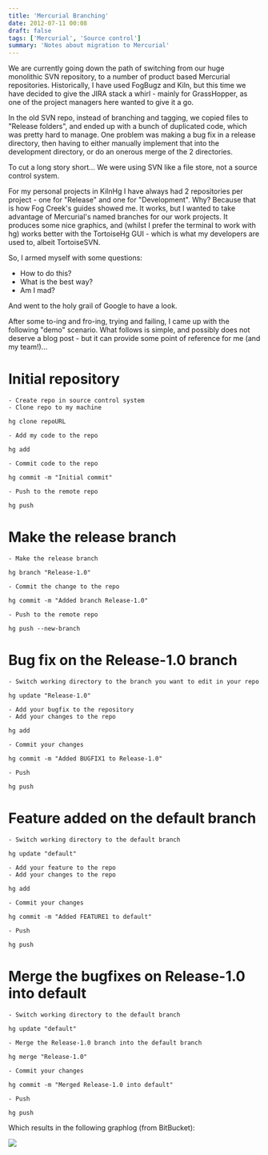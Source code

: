 ```yaml
---
title: 'Mercurial Branching'
date: 2012-07-11 00:08
draft: false
tags: ['Mercurial', 'Source control']
summary: 'Notes about migration to Mercurial'
---
```


We are currently going down the path of switching from our huge monolithic SVN repository, to a number of product based Mercurial repositories. Historically, I have used FogBugz and Kiln, but this time we have decided to give the JIRA stack a whirl - mainly for GrassHopper, as one of the project managers here wanted to give it a go.

In the old SVN repo, instead of branching and tagging, we copied files to "Release folders", and ended up with a bunch of duplicated code, which was pretty hard to manage. One problem was making a bug fix in a release directory, then having to either manually implement that into the development directory, or do an onerous merge of the 2 directories.

To cut a long story short... We were using SVN like a file store, not a source control system.

For my personal projects in KilnHg I have always had 2 repositories per project - one for "Release" and one for "Development". Why? Because that is how Fog Creek's guides showed me. It works, but I wanted to take advantage of Mercurial's named branches for our work projects. It produces some nice graphics, and (whilst I prefer the terminal to work with hg) works better with the TortoiseHg GUI - which is what my developers are used to, albeit TortoiseSVN.

So, I armed myself with some questions:

- How to do this?
- What is the best way?
- Am I mad?

And went to the holy grail of Google to have a look.

After some to-ing and fro-ing, trying and failing, I came up with the following "demo" scenario. What follows is simple, and possibly does not deserve a blog post - but it can provide some point of reference for me (and my team!)...

# Initial repository

    - Create repo in source control system
    - Clone repo to my machine

`hg clone repoURL`

    - Add my code to the repo

`hg add`

    - Commit code to the repo

`hg commit -m "Initial commit"`

    - Push to the remote repo

`hg push`

# Make the release branch

    - Make the release branch

`hg branch "Release-1.0"`

    - Commit the change to the repo

`hg commit -m "Added branch Release-1.0"`

    - Push to the remote repo

`hg push --new-branch`

# Bug fix on the Release-1.0 branch

    - Switch working directory to the branch you want to edit in your repo

`hg update "Release-1.0"`

    - Add your bugfix to the repository
    - Add your changes to the repo

`hg add`

    - Commit your changes

`hg commit -m "Added BUGFIX1 to Release-1.0"`

    - Push

`hg push`

# Feature added on the default branch

    - Switch working directory to the default branch

`hg update "default"`

    - Add your feature to the repo
    - Add your changes to the repo

`hg add`

    - Commit your changes

`hg commit -m "Added FEATURE1 to default"`

    - Push

`hg push`

# Merge the bugfixes on Release-1.0 into default

    - Switch working directory to the default branch

`hg update "default"`

    - Merge the Release-1.0 branch into the default branch

`hg merge "Release-1.0"`

    - Commit your changes

`hg commit -m "Merged Release-1.0 into default"`

    - Push

`hg push`

Which results in the following graphlog (from BitBucket):

![](http://i.imgur.com/wyhXO.png)
